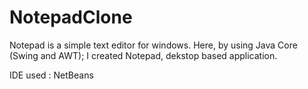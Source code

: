 # NotepadClone

Notepad is a simple text editor for windows.
Here, by using Java Core (Swing and AWT); I created Notepad, dekstop based application.

IDE used : NetBeans


